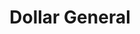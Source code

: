 ---
title: "Dollar General"
url: /indianapolis/dollar-general-south-keystone-avenue/
shop: Kramladen
---
